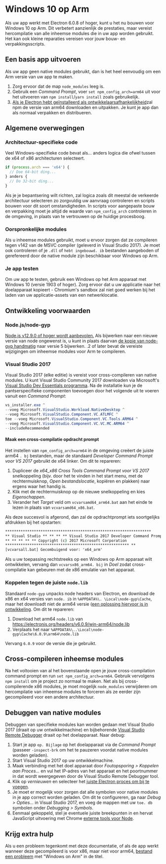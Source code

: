 # Windows 10 op Arm

Als uw app werkt met Electron 6.0.8 of hoger, kunt u het nu bouwen voor Windows 10 op Arm. Dit verbetert aanzienlijk de prestaties, maar vereist hercompilatie van alle inheemse modules die in uw app worden gebruikt. Het kan ook kleine reparaties vereisen voor jouw bouw- en verpakkingsscripts.

## Een basis app uitvoeren
Als uw app geen native modules gebruikt, dan is het heel eenvoudig om een Arm versie van uw app te maken.

1. Zorg ervoor dat de map `node_modules` leeg is.
2. Gebruik een _Command Prompt_, voer `set npm_config_arch=arm64` uit voor het uitvoeren van `npm install`/`yarn install` zoals gebruikelijk.
3. [Als je Electron hebt geïnstalleerd als ontwikkelaarsafhankelijkheid](quick-start.md#prerequisites)zal npm de versie van arm64 downloaden en uitpakken. Je kunt je app dan als normaal verpakken en distribueren.

## Algemene overwegingen

### Architectuur-specifieke code

Veel Windows-specifieke code bevat als... anders logica die ofwel tussen de x64 of x86 architecturen selecteert.

```js
if (process.arch === 'x64') {
  // Doe 64-bit ding...
} anders {
  // Do 32-bit ding...
}
```

Als je je bepantsering wilt richten, zal logica zoals dit meestal de verkeerde architectuur selecteren zo zorgvuldig uw aanvraag controleren en scripts bouwen voor dit soort omstandigheden. In scripts voor aangepaste bouw en verpakking moet je altijd de waarde van `npm_config_arch` controleren in de omgeving, in plaats van te vertrouwen op de huidige procesboog.

### Oorspronkelijke modules
Als u inheemse modules gebruikt, moet u ervoor zorgen dat ze compileren tegen v142 van de MSVC compiler (geleverd in Visual Studio 2017). Je moet ook controleren of je `.dll` of `hebt ingebouwd. ib` bestanden aangeboden of gerefereerd door de native module zijn beschikbaar voor Windows op Arm.

### Je app testen
Om uw app te testen, gebruik een Windows op het Arm apparaat met Windows 10 (versie 1903 of hoger). Zorg ervoor dat u uw applicatie naar het doelapparaat kopieert - Chromium's sandbox zal niet goed werken bij het laden van uw applicatie-assets van een netwerklocatie.

## Ontwikkeling voorwaarden
### Node.js/node-gyp

[Node.js v12.9.0 of hoger wordt aanbevolen.](https://nodejs.org/en/) Als bijwerken naar een nieuwe versie van node ongewenst is, u kunt in plaats daarvan [de kopie van node-gyp handmatig](https://github.com/nodejs/node-gyp/wiki/Updating-npm's-bundled-node-gyp) naar versie 5 bijwerken. .2 of later bevat de vereiste wijzigingen om inheemse modules voor Arm te compileren.

### Visual Studio 2017
Visual Studio 2017 (elke editie) is vereist voor cross-compileren van native modules. U kunt Visual Studio Community 2017 downloaden via Microsoft's [Visual Studio Dev Essentials programma](https://visualstudio.microsoft.com/dev-essentials/). Na de installatie kun je de pantserspecifieke componenten toevoegen door het volgende uit te voeren vanuit een _Command Prompt_:

```powershell
vs_installer.exe ^
--voeg Microsoft.VisualStudio.Workload.NativeDesktop ^
--voeg Microsoft.VisualStudio.Component.VC.ATLMFC ^
toe --voeg Microsoft.VisualStudio.Component.VC.Tools.ARM64 ^
--voeg Microsoft.VisualStudio.Component.VC.VC.MC.ARM64 ^
--includeRecommended
```

#### Maak een cross-compilatie opdracht prompt
Het instellen van `npm_config_arch=arm64` in de omgeving creëert de juiste arm64 `. bj` bestanden, maar de standaard _Developer Command Prompt voor VS 2017_ gebruikt de x64 linker. Om dit te repareren:

1. Dupliceer de _x64_x86 Cross Tools Command Prompt voor VS 2017_ snelkoppeling (bijv. door het te vinden in het start menu, met de rechtermuisknop, _Open bestandslocatie_, kopiëren en plakken) naar ergens waar het handig is.
2. Klik met de rechtermuisknop op de nieuwe snelkoppeling en kies _Eigenschappen_.
3. Verander het _Target_ veld om `vcvarsamd64_arm64.bat` aan het einde te lezen in plaats van `vcvarsamd64_x86.bat`.

Als deze succesvol is afgerond, dan zal de opdrachtprompt iets soortgelijks afdrukken bij het opstarten:

```bat
******************************************************************
** Visual Studio ** ** ** ** Visual Studio 2017 Developer Command Prompt v15.9.15
** ** ** ** ** Copyright (c) 2017 Microsoft Corporation
******************************************************** **
[vcvarsall.bat] Gecombuigend voor: 'x64_arm'
```

Als u uw toepassing rechtstreeks op een Windows op Arm apparaat wilt ontwikkelen, vervang dan `vcvarsx86_arm64. bij` in _Doel_ zodat cross-compilatie kan gebeuren met de x86 emulatie van het apparaat.

### Koppelen tegen de juiste `node.lib`

Standaard `node-gyp` unpacks node headers van Electron, en download de x86 en x64 versies van `node. ib` in `%APPDATA%\. \Local\node-gyp\Cache`, maar het downloadt niet de arm64 versie ([een oplossing hiervoor is in ontwikkeling](https://github.com/nodejs/node-gyp/pull/1875). Om dit te repareren:

1. Download het arm64 `node.lib` van https://electronjs.org/headers/v6.0.9/win-arm64/node.lib
2. Verplaats het naar `%APPDATA%\..\Local\node-gyp\Cache\6.0.9\arm64\node.lib`

Vervang `6.0.9` voor de versie die je gebruikt.


## Cross-compileren inheemse modules
Na het voltooien van al het bovenstaande open je jouw cross-compilation command prompt en run `set npm_config_arch=arm64`. Gebruik vervolgens `npm install` om je project zo normaal te maken. Net als bij cross-compilerende x86 modules, je moet mogelijk `node_modules` verwijderen om hercompilatie van inheemse modules te forceren als ze eerder zijn gecompileerd voor een andere architectuur.

## Debuggen van native modules

Debuggen van specifieke modules kan worden gedaan met Visual Studio 2017 (draait op uw ontwikkelmachine) en bijbehorende [Visual Studio Remote Debugger](https://docs.microsoft.com/en-us/visualstudio/debugger/remote-debugging-cpp?view=vs-2019) draait op het doelapparaat. Naar debug:

1. Start je app `op. Bijlage` op het doelapparaat via de _Command Prompt_ (passeer `-inspect-brk` om het te pauzeren voordat native modules worden geladen).
2. Start Visual Studio 2017 op uw ontwikkelmachine.
3. Maak verbinding met het doel apparaat door _Foutopsporing > Koppelen aan Proces..._ en vul het IP-adres van het apparaat en het poortnummer in dat wordt weergegeven door de Visual Studio Remote Debugger tool.
4. Klik op _vernieuwen_ en selecteer het [juiste Electron proces om bij te voegen](../development/debug-instructions-windows.md).
5. Je moet er mogelijk voor zorgen dat alle symbolen voor native modules in je app correct worden geladen. Om dit te configureren, ga naar _Debug > Opties..._ in Visual Studio 2017, en voeg de mappen met uw `toe. db` symbolen onder _Debugging > Symbols_.
5. Eenmaal gekoppeld, stel je eventuele juiste breekpunten in en hervat JavaScript uitvoering met Chrome [externe tools voor Node](debugging-main-process.md).

## Krijg extra hulp
Als u een probleem tegenkomt met deze documentatie, of als de app werkt wanneer deze gecompileerd is voor x86, maar niet voor arm64, [bestand een probleem](../development/issues.md) met "Windows on Arm" in de titel.
